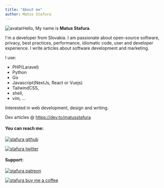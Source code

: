 ```yaml
---
title: "About me"
author: Matus Stafura
---
```


![avatar](/images/about/avatar.png)Hello, My name is **Matus Stafura**.

I'm a developer from Slovakia. I am passionate about open-source software, privacy, best practices, performance, idiomatic code, user and developer experience. I write articles about software development and marketing.

I use: 
- PHP(Laravel)
- Python
- Go
- Javascript(NextJs, React or Vuejs)
- TailwindCSS, 
- shell, 
- vim, ... 

Interested in web development, design and writing.

Dev articles @ https://dev.to/matusstafura

#### You can reach me:

[![stafura github](/images/about/github.svg)](https://github.com/matustafura) 

[![stafura twitter](/images/about/twitter.svg)](https://twitter.com/matusstafura)

#### Support:

[![stafura patreon](/images/about/patreon.jpg)](https://www.patreon.com/bePatron?u=71479214)

[![stafura buy me a coffee](/images/about/bmc.png)](https://www.buymeacoffee.com/matusstafura)
